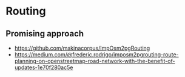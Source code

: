 # Routing

## Promising approach

- https://github.com/makinacorpus/ImpOsm2pgRouting
- https://medium.com/@frederic.rodrigo/imposm2pgrouting-route-planning-on-openstreetmap-road-network-with-the-benefit-of-updates-1e70f280ac5e